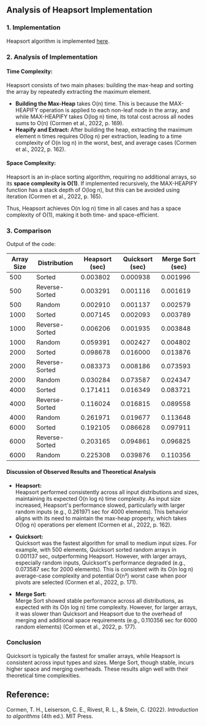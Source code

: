 ## Analysis of Heapsort Implementation

### 1. Implementation
Heapsort algorithm is implemented [here](./heapsort.py).  

### 2. Analysis of Implementation

#### Time Complexity:
Heapsort consists of two main phases: building the max-heap and sorting the array by repeatedly extracting the maximum element.

- **Building the Max-Heap** takes O(n) time. This is because the MAX-HEAPIFY operation is applied to each non-leaf node in the array, and while MAX-HEAPIFY takes O(log n) time, its total cost across all nodes sums to O(n) (Cormen et al., 2022, p. 169).
- **Heapify and Extract:** After building the heap, extracting the maximum element n times requires O(log n) per extraction, leading to a time complexity of O(n log n) in the worst, best, and average cases (Cormen et al., 2022, p. 162).

#### Space Complexity:
Heapsort is an in-place sorting algorithm, requiring no additional arrays, so its **space complexity is O(1)**. If implemented recursively, the MAX-HEAPIFY function has a stack depth of O(log n), but this can be avoided using iteration (Cormen et al., 2022, p. 165).

Thus, Heapsort achieves O(n log n) time in all cases and has a space complexity of O(1), making it both time- and space-efficient.

### 3. Comparison
Output of the code:

| Array Size | Distribution    | Heapsort (sec) | Quicksort (sec) | Merge Sort (sec) |
|------------|-----------------|----------------|-----------------|------------------|
| 500        | Sorted          | 0.003802       | 0.000938        | 0.001996         |
| 500        | Reverse-Sorted  | 0.003291       | 0.001116        | 0.001619         |
| 500        | Random          | 0.002910       | 0.001137        | 0.002579         |
| 1000       | Sorted          | 0.007145       | 0.002093        | 0.003789         |
| 1000       | Reverse-Sorted  | 0.006206       | 0.001935        | 0.003848         |
| 1000       | Random          | 0.059391       | 0.002427        | 0.004802         |
| 2000       | Sorted          | 0.098678       | 0.016000        | 0.013876         |
| 2000       | Reverse-Sorted  | 0.083373       | 0.008186        | 0.073593         |
| 2000       | Random          | 0.030284       | 0.073587        | 0.024347         |
| 4000       | Sorted          | 0.171411       | 0.016349        | 0.083721         |
| 4000       | Reverse-Sorted  | 0.116024       | 0.016815        | 0.089558         |
| 4000       | Random          | 0.261971       | 0.019677        | 0.113648         |
| 6000       | Sorted          | 0.192105       | 0.086628        | 0.097911         |
| 6000       | Reverse-Sorted  | 0.203165       | 0.094861        | 0.096825         |
| 6000       | Random          | 0.225308       | 0.039876        | 0.110356         |

#### Discussion of Observed Results and Theoretical Analysis

- **Heapsort:**  
Heapsort performed consistently across all input distributions and sizes, maintaining its expected O(n log n) time complexity. As input size increased, Heapsort's performance slowed, particularly with larger random inputs (e.g., 0.261971 sec for 4000 elements). This behavior aligns with its need to maintain the max-heap property, which takes O(log n) operations per element (Cormen et al., 2022, p. 162).

- **Quicksort:**  
Quicksort was the fastest algorithm for small to medium input sizes. For example, with 500 elements, Quicksort sorted random arrays in 0.001137 sec, outperforming Heapsort. However, with larger arrays, especially random inputs, Quicksort's performance degraded (e.g., 0.073587 sec for 2000 elements). This is consistent with its O(n log n) average-case complexity and potential O(n²) worst case when poor pivots are selected (Cormen et al., 2022, p. 171).

- **Merge Sort:**  
Merge Sort showed stable performance across all distributions, as expected with its O(n log n) time complexity. However, for larger arrays, it was slower than Quicksort and Heapsort due to the overhead of merging and additional space requirements (e.g., 0.110356 sec for 6000 random elements) (Cormen et al., 2022, p. 177).

### Conclusion
Quicksort is typically the fastest for smaller arrays, while Heapsort is consistent across input types and sizes. Merge Sort, though stable, incurs higher space and merging overheads. These results align well with their theoretical time complexities.

## Reference:
Cormen, T. H., Leiserson, C. E., Rivest, R. L., & Stein, C. (2022). *Introduction to algorithms* (4th ed.). MIT Press.
